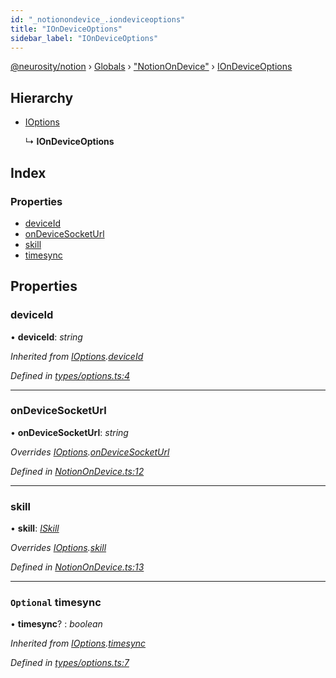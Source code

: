 ```yaml
---
id: "_notionondevice_.iondeviceoptions"
title: "IOnDeviceOptions"
sidebar_label: "IOnDeviceOptions"
---
```


[@neurosity/notion](../index.md) › [Globals](../globals.md) › ["NotionOnDevice"](../modules/_notionondevice_.md) › [IOnDeviceOptions](_notionondevice_.iondeviceoptions.md)

## Hierarchy

* [IOptions](_types_options_.ioptions.md)

  ↳ **IOnDeviceOptions**

## Index

### Properties

* [deviceId](_notionondevice_.iondeviceoptions.md#deviceid)
* [onDeviceSocketUrl](_notionondevice_.iondeviceoptions.md#ondevicesocketurl)
* [skill](_notionondevice_.iondeviceoptions.md#skill)
* [timesync](_notionondevice_.iondeviceoptions.md#optional-timesync)

## Properties

###  deviceId

• **deviceId**: *string*

*Inherited from [IOptions](_types_options_.ioptions.md).[deviceId](_types_options_.ioptions.md#deviceid)*

*Defined in [types/options.ts:4](https://github.com/neurosity/notion-js/blob/58d781f/src/types/options.ts#L4)*

___

###  onDeviceSocketUrl

• **onDeviceSocketUrl**: *string*

*Overrides [IOptions](_types_options_.ioptions.md).[onDeviceSocketUrl](_types_options_.ioptions.md#optional-ondevicesocketurl)*

*Defined in [NotionOnDevice.ts:12](https://github.com/neurosity/notion-js/blob/58d781f/src/NotionOnDevice.ts#L12)*

___

###  skill

• **skill**: *[ISkill](_types_skill_.iskill.md)*

*Overrides [IOptions](_types_options_.ioptions.md).[skill](_types_options_.ioptions.md#optional-skill)*

*Defined in [NotionOnDevice.ts:13](https://github.com/neurosity/notion-js/blob/58d781f/src/NotionOnDevice.ts#L13)*

___

### `Optional` timesync

• **timesync**? : *boolean*

*Inherited from [IOptions](_types_options_.ioptions.md).[timesync](_types_options_.ioptions.md#optional-timesync)*

*Defined in [types/options.ts:7](https://github.com/neurosity/notion-js/blob/58d781f/src/types/options.ts#L7)*
